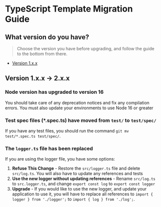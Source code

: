 # TypeScript Template Migration Guide

## What version do you have?
> Choose the version you have before upgrading, and follow the guide to the bottom from there.
- [Version 1.x.x](#version-1.x.x-->-2.x.x)

## Version 1.x.x -> 2.x.x

### Node version has upgraded to version 16

You should take care of any deprecation notices and fix any compilation errors. You must also update your environments to use Node 16 or greater

### Test spec files (*.spec.ts) have moved from `test/` to `test/spec/`

If you have any test files, you should run the command `git mv test/*.spec.ts test/spec/`.

### The `logger.ts` file has been replaced

If you are using the logger file, you have some options:

1. **Refuse This Change** - Restore the `src/logger.ts` file and delete `src/log.ts`. You will also have to update any references and tests
2. **Use the new logger without updating references** - Rename `src/log.ts` to `src.logger.ts`, and change `export const log` to `export const logger`
3. **Upgrade** - If you would like to use the new logger, and update your application to use it, you will have to replace all references to `import { logger } from './logger';` to `import { log } from './log';`.